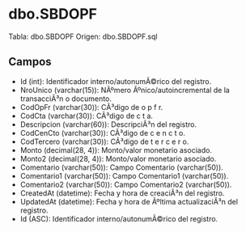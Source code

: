 ﻿# dbo.SBDOPF

Tabla: dbo.SBDOPF
Origen: dbo.SBDOPF.sql

## Campos

- Id (int): Identificador interno/autonumÃ©rico del registro.
- NroUnico (varchar(15)): NÃºmero Ãºnico/autoincremental de la transacciÃ³n o documento.
- CodOpFr (varchar(30)): CÃ³digo de o p f r.
- CodCta (varchar(30)): CÃ³digo de c t a.
- Descripcion (varchar(60)): DescripciÃ³n del registro.
- CodCenCto (varchar(30)): CÃ³digo de c e n c t o.
- CodTercero (varchar(30)): CÃ³digo de t e r c e r o.
- Monto (decimal(28, 4)): Monto/valor monetario asociado.
- Monto2 (decimal(28, 4)): Monto/valor monetario asociado.
- Comentario (varchar(50)): Campo Comentario (varchar(50)).
- Comentario1 (varchar(50)): Campo Comentario1 (varchar(50)).
- Comentario2 (varchar(50)): Campo Comentario2 (varchar(50)).
- CreatedAt (datetime): Fecha y hora de creaciÃ³n del registro.
- UpdatedAt (datetime): Fecha y hora de Ãºltima actualizaciÃ³n del registro.
- Id (ASC): Identificador interno/autonumÃ©rico del registro.

